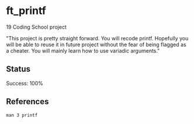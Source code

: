 # ft_printf

19 Coding School project

"This project is pretty straight forward. You will recode printf. Hopefully you
will be able to reuse it in future project without the fear of being flagged as a cheater.
You will mainly learn how to use variadic arguments."

## Status

Success: 100%

## References

```
man 3 printf
```


